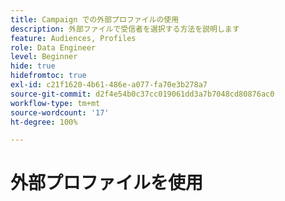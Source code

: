 ```yaml
---
title: Campaign での外部プロファイルの使用
description: 外部ファイルで受信者を選択する方法を説明します
feature: Audiences, Profiles
role: Data Engineer
level: Beginner
hide: true
hidefromtoc: true
exl-id: c21f1620-4b61-486e-a077-fa70e3b278a7
source-git-commit: d2f4e54b0c37cc019061dd3a7b7048cd80876ac0
workflow-type: tm+mt
source-wordcount: '17'
ht-degree: 100%

---
```


# 外部プロファイルを使用
